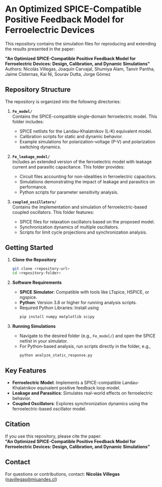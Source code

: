# An Optimized SPICE-Compatible Positive Feedback Model for Ferroelectric Devices

This repository contains the simulation files for reproducing and extending the results presented in the paper:

**"An Optimized SPICE-Compatible Positive Feedback Model for Ferroelectric Devices: Design, Calibration, and Dynamic Simulations"**  
Authors: Nicolás Villegas, Joaquín Carvajal, Shumiya Alam, Tanvir Pantha, Jaime Cisternas, Kai Ni, Sourav Dutta, Jorge Gómez

## Repository Structure

The repository is organized into the following directories:

1. **`Fe_model/`**  
   Contains the SPICE-compatible single-domain ferroelectric model. This folder includes:
   - SPICE netlists for the Landau-Khalatnikov (L-K) equivalent model.
   - Calibration scripts for static and dynamic behavior.
   - Example simulations for polarization-voltage (P-V) and polarization switching dynamics.

2. **`Fe_leakage_model/`**  
   Includes an extended version of the ferroelectric model with leakage current and parasitic capacitance. This folder provides:
   - Circuit files accounting for non-idealities in ferroelectric capacitors.
   - Simulations demonstrating the impact of leakage and parasitics on performance.
   - Python scripts for parameter sensitivity analysis.

3. **`coupled_oscillators/`**  
   Contains the implementation and simulation of ferroelectric-based coupled oscillators. This folder features:
   - SPICE files for relaxation oscillators based on the proposed model.
   - Synchronization dynamics of multiple oscillators.
   - Scripts for limit cycle projections and synchronization analysis.

## Getting Started

1. **Clone the Repository**  
   ```bash
   git clone <repository-url>
   cd <repository-folder>
   ```

2. **Software Requirements**  
   - **SPICE Simulator**: Compatible with tools like LTspice, HSPICE, or ngspice.
   - **Python**: Version 3.8 or higher for running analysis scripts.
   - Required Python Libraries: Install using  
     ```bash
     pip install numpy matplotlib scipy
     ```

3. **Running Simulations**  
   - Navigate to the desired folder (e.g., `Fe_model/`) and open the SPICE netlist in your simulator.
   - For Python-based analysis, run scripts directly in the folder, e.g.,  
     ```bash
     python analyze_static_response.py
     ```

## Key Features

- **Ferroelectric Model**: Implements a SPICE-compatible Landau-Khalatnikov equivalent positive feedback loop model.
- **Leakage and Parasitics**: Simulates real-world effects on ferroelectric behavior.
- **Coupled Oscillators**: Explores synchronization dynamics using the ferroelectric-based oscillator model.

## Citation

If you use this repository, please cite the paper:  
**"An Optimized SPICE-Compatible Positive Feedback Model for Ferroelectric Devices: Design, Calibration, and Dynamic Simulations"**

## Contact

For questions or contributions, contact:
**Nicolás Villegas** (navillegas@miuandes.cl)
